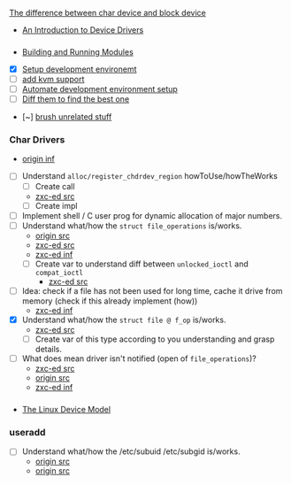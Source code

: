 [The difference between char device and block device](lines/b18f33328e0f4b26d3a78e7e81b8d9e4427cc43da706e14fae25aebec7581862)

- [An Introduction to Device Drivers](M0Bah.md)

### 
- [Building and Running Modules](uMc0D.md)
- [x] [Setup development environemt](mods/setup/setup.md)
- [ ] [add kvm support](NONE)
- [ ] [Automate development environment setup](mods/setup/setup.sh)
- [ ] [Diff them to find the best one](NONE)
- [~] [brush unrelated stuff](mods/hello/hello.c)

### Char Drivers

- [origin inf](Su0UD.md)
- [ ] Understand `alloc/register_chdrdev_region` howToUse/howTheWorks
	- [ ] Create call
	- [zxc-ed src](mods/scull/chd1.c#scull_init-DEF-b)
	- [ ] Create impl
- [ ] Implement shell / C user prog for dynamic allocation of major numbers.
- [ ] Understand what/how the `struct file_operations` is/works.
	- [origin src](origins/src1/q7XrZ/include/linux/fs.h#file_operations-tDEF)
	- [zxc-ed src](types/file_operations.h)
	- [zxc-ed inf](Su0UD.md#file-operations)
	- [ ] Create var to understand diff between `unlocked_ioctl` and `compat_ioctl`
		- [zxc-ed src](mods/scull/chd1.c#scull_fops-SET)
- [ ] Idea: check if a file has not been used for long time, cache it drive from memory (check if this already implement (how))
	- [zxc-ed inf](Su0UD.md#d74c77bf5b4cc61372c8a1035f6185b03e9f614c389e9ad20357f61e3ad2aab0)
- [x] Understand what/how the `struct file @ f_op` is/works.
	- [zxc-ed src](types/file.h#file-tDEF-f_op)
	- [ ] Create var of this type according to you understanding and grasp details.
- [ ] What does mean driver isn't notified (open of `file_operations`)?
	- [zxc-ed src](types/file_operations.h)
	- [origin src](/linux/include/linux/fs.h)
	- [zxc-ed inf](Su0UD.md#file_operations-DEF)

### 
- [The Linux Device Model](gK9vS.md)

### useradd
- [ ] Understand what/how the /etc/subuid /etc/subgid is/works.
	- [origin src](/etc/subuid)
	- [origin src](/etc/sbugid)
